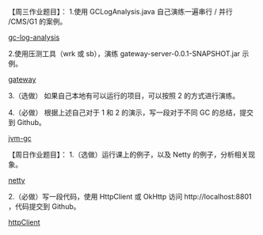 【周三作业题目】：
1.使用 GCLogAnalysis.java 自己演练一遍串行 / 并行 /CMS/G1 的案例。

[gc-log-analysis](./gc-log-analysis.md)

2.使用压测工具（wrk 或 sb），演练 gateway-server-0.0.1-SNAPSHOT.jar 示例。

[gateway](./gateway.md)

3.（选做） 如果自己本地有可以运行的项目，可以按照 2 的方式进行演练。

4.（必做） 根据上述自己对于 1 和 2 的演示，写一段对于不同 GC 的总结，提交到 Github。

[jvm-gc](./jvm-gc.md)

【周日作业题目】：
1.（选做）运行课上的例子，以及 Netty 的例子，分析相关现象。

[netty](./netty.md)

2.（必做）写一段代码，使用 HttpClient 或 OkHttp 访问 http://localhost:8801 ，代码提交到 Github。

[httpClient](./httpClient.md)